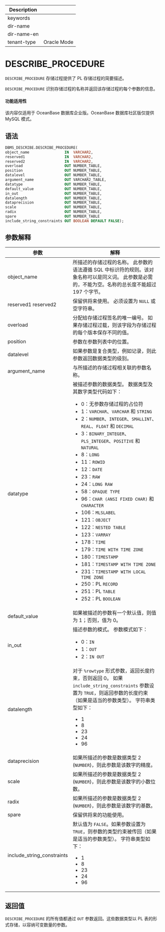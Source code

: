 | Description   |                 |
|---------------|-----------------|
| keywords      |                 |
| dir-name      |                 |
| dir-name-en   |                 |
| tenant-type   | Oracle Mode     |


# DESCRIBE_PROCEDURE

`DESCRIBE_PROCEDURE` 存储过程提供了 PL 存储过程的简要描述。

`DESCRIBE_PROCEDURE` 识别存储过程的名称并返回该存储过程的每个参数的信息。

  <main id="notice" >
    <h4>功能适用性</h4>
    <p>该内容仅适用于 OceanBase 数据库企业版。OceanBase 数据库社区版仅提供 MySQL 模式。</p>
  </main>

## 语法

```sql
DBMS_DESCRIBE.DESCRIBE_PROCEDURE(
object_name                IN  VARCHAR2,
reserved1                  IN  VARCHAR2,
reserved2                  IN  VARCHAR2,
overload                   OUT NUMBER_TABLE,
position                   OUT NUMBER_TABLE,
datalevel                  OUT NUMBER_TABLE,
argument_name              OUT VARCHAR2_TABLE,
datatype                   OUT NUMBER_TABLE,
default_value              OUT NUMBER_TABLE,
in_out                     OUT NUMBER_TABLE,
datalength                 OUT NUMBER_TABLE,
dataprecision              OUT NUMBER_TABLE,
scale                      OUT NUMBER_TABLE,
radix                      OUT NUMBER_TABLE,
spare                      OUT NUMBER_TABLE
include_string_constraints OUT BOOLEAN DEFAULT FALSE);
```



## 参数解释


|                  参数                  |             解释      |
|--------------------------------------|--------------------------------------------|
| object_name                          | 所描述的存储过程的名称。 此参数的语法遵循 SQL 中标识符的规则。该对象名称可以是同义词。 此参数是必需的，不能为空。名称的总长度不能超过 197 个字节。      |
| reserved1  reserved2 | 保留供将来使用。 必须设置为 `NULL` 或空字符串。   |
| overload                             | 分配给存储过程签名的唯一编号。 如果存储过程过载，则该字段为存储过程的每个版本保存不同的值。      |
| position                             | 参数在参数列表中的位置。 |
| datalevel                            | 如果参数是复合类型，例如记录，则此参数返回数据类型的级别。   |
| argument_name                        | 与所描述的存储过程相关联的参数名称。  |
| datatype                             | 被描述参数的数据类型。 数据类型及其数字类型代码如下： <ul><li> 0：无参数存储过程的占位符   </li><li> 1：`VARCHAR`、`VARCHAR` 和 `STRING`   </li><li> 2：`NUMBER`、`INTEGER`、`SMALLINT`、`REAL`、`FLOAT` 和 `DECIMAL`   </li><li> 3：`BINARY_INTEGER`、`PLS_INTEGER`、`POSITIVE` 和 `NATURAL`   </li><li> 8：`LONG`   </li><li> 11：`ROWID`   </li><li> 12：`DATE`   </li><li> 23：`RAW`   </li><li> 24：`LONG RAW`   </li><li> 58：`OPAQUE TYPE`   </li><li> 96：`CHAR (ANSI FIXED CHAR)` 和 `CHARACTER`   </li><li> 106：`MLSLABEL`   </li><li> 121：`OBJECT`   </li><li> 122：`NESTED TABLE`   </li><li> 123：`VARRAY`   </li><li> 178：`TIME`   </li><li>179：`TIME WITH TIME ZONE`   </li><li> 180：`TIMESTAMP`   </li><li> 181：`TIMESTAMP WITH TIME ZONE`   </li><li>231：`TIMESTAMP WITH LOCAL TIME ZONE`   </li><li> 250：PL `RECORD`   </li><li> 251：PL `TABLE`   </li><li> 252：PL `BOOLEAN`  </li></ul>  |
| default_value                        | 如果被描述的参数有一个默认值，则值为 1；否则，值为 0。    |
| in_out                               | 描述参数的模式。 参数模式如下： <ul><li> 0：`IN`   </li><li> 1：`OUT`   </li><li> 2：`IN OUT`  </li></ul>    |
| datalength                           | 对于 `%rowtype` 形式参数，返回长度约束，否则返回 0。 如果 `include_string_constraints` 参数设置为 `TRUE`，则返回参数的长度约束（如果是适当的参数类型）。 字符串类型如下：<ul><li> 1   </li><li> 8   </li><li> 23   </li><li> 24   </li><li> 96  </li></ul>   |
| dataprecision                        | 如果所描述的参数是数据类型 2 (`NUMBER`)，则此参数是该数字的精度。    |
| scale                                | 如果所描述的参数是数据类型 2 (`NUMBER`)，则此参数是该数字的小数位数。    |
| radix                                | 如果所描述的参数是数据类型 2 (`NUMBER`)，则此参数是该数字的基数。 |
| spare                                | 保留供将来的功能使用。  |
| include_string_constraints           | 默认值为 `FALSE`。如果参数设置为 `TRUE`，则参数的类型约束被传回（如果是适当的参数类型）。 字符串类型如下： <ul><li> 1    </li><li> 8    </li><li> 23    </li><li> 24    </li><li> 96  </li></ul>    |



## 返回值

`DESCRIBE_PROCEDURE` 的所有值都通过 `OUT` 参数返回。这些数据类型以 PL 表的形式存储，以容纳可变数量的参数。

